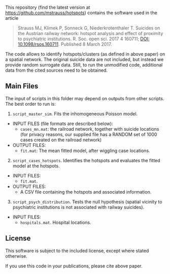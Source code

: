 This repository (find the latest version at https://github.com/mstrauss/hotspots) contains the software used in the article

> Strauss MJ, Klimek P, Sonneck G, Niederkrotenthaler T.  Suicides on the Austrian railway network: hotspot analysis and effect of proximity to psychiatric institutions. R. Soc. open sci. 2017 4 160711; [DOI: 10.1098/rsos.160711](https://doi.org/10.1098/rsos.160711). Published 8 March 2017.

The code allows to identify hotspots/clusters (as defined in above paper) on a spatial network.  The original suicide data are not included, but instead we provide random surrogate data.  Still, to run the unmodified code, additional data from the cited sources need to be obtained.

Main Files
----------

The input of scripts in this folder may depend on outputs from other scripts.  The best order to run is:

1. ``script_master_sim``.  Fits the inhomogeneous Poisson model.
  * INPUT FILES (file formats are described below):
    * ``cases_mn.mat``: the railroad network, together with suicide locations (for privacy reasons, our supplied file has a RANDOM set of 1000 cases created on the railroad network)
  * OUTPUT FILES:
    * ``fit.mat``: The mean fitted model, after wiggling case locations.

2. ``script_cases_hotspots``.  Identifies the hotspots and evaluates the fitted model at the hotspots.
  * INPUT FILES:
    * ``fit.mat``.
  * OUTPUT FILES:
    * A CSV file containing the hotspots and associated information.

3. ``script_psych_distribution``.  Tests the null hypothesis (spatial vicinity to psychiatric institutions is not associated with railway suicides).
  * INPUT FILES:
    * ``hospitals.mat``.  Hospital locations.


License
-------

This software is subject to the included license, except where stated otherwise.

If you use this code in your publications, please cite above paper.
